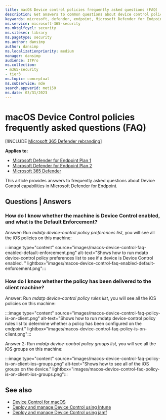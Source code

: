 ```yaml
---
title: macOS Device control policies frequently asked questions (FAQ)
description: Get answers to common questions about device control policies using JAMF or Intune.
keywords: microsoft, defender, endpoint, Microsoft Defender for Endpoint, mac, device, control, usb, removable, media, jamf, intune, faq,
ms.service: microsoft-365-security
ms.mktglfcycl: security
ms.sitesec: library
ms.pagetype: security
ms.author: dansimp
author: dansimp
ms.localizationpriority: medium
manager: dansimp
audience: ITPro
ms.collection: 
- m365-security
- tier3
ms.topic: conceptual
ms.subservice: mde
search.appverid: met150
ms.date: 03/31/2023
---
```


# macOS Device Control policies frequently asked questions (FAQ)

[!INCLUDE [Microsoft 365 Defender rebranding](../../includes/microsoft-defender.md)]

**Applies to:**

- [Microsoft Defender for Endpoint Plan 1](https://go.microsoft.com/fwlink/p/?linkid=2154037)
- [Microsoft Defender for Endpoint Plan 2](https://go.microsoft.com/fwlink/p/?linkid=2154037)
- [Microsoft 365 Defender](https://go.microsoft.com/fwlink/?linkid=2118804)

This article provides answers to frequently asked questions about Device Control capabilities in Microsoft Defender for Endpoint.

## Questions | Answers

### How do I know whether the machine is Device Control enabled, and what is the Default Enforcement?

Answer: Run _mdatp device-control policy preferences list_, you will see all the iOS policies on this machine:

:::image type="content" source="images/macos-device-control-faq-enabled-default-enforcement.png" alt-text="Shows how to run mdatp device-control policy preferences list to see if a device is Device Control enabled. " lightbox="images/macos-device-control-faq-enabled-default-enforcement.png":::

### How do I know whether the policy has been delivered to the client machine?

Answer: Run _mdatp device-control policy rules list_, you will see all the iOS policies on this machine:  

:::image type="content" source="images/macos-device-control-faq-policy-is-on-client.png" alt-text="Shows how to run mdatp device-control policy rules list to determine whether a policy has been configured on the endpoint." lightbox="images/macos-device-control-faq-policy-is-on-client.png":::

Answer 2: Run _mdatp device-control policy groups list_, you will see all the iOS groups on this machine:  

:::image type="content" source="images/macos-device-control-faq-policy-is-on-client-ios-groups.png" alt-text="Shows how to see all of the iOS groups on the device." lightbox="images/macos-device-control-faq-policy-is-on-client-ios-groups.png":::

## See also

- [Device Control for macOS](mac-device-control-overview.md)
- [Deploy and manage Device Control using Intune](mac-device-control-intune.md)
- [Deploy and manage Device Control using jamf](mac-device-control-jamf.md)
